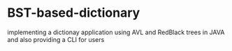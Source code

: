 # BST-based-dictionary
implementing a dictionay application using AVL and RedBlack trees in JAVA and also providing a CLI for users 
